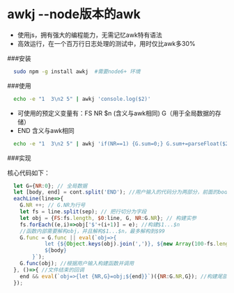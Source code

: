 awkj --node版本的awk
====

*   使用js，拥有强大的编程能力，无需记忆awk特有语法
*   高效运行，在一个百万行日志处理的测试中，用时仅比awk多30%

###安装

```sh
  sudo npm -g install awkj  #需要node6+ 环境
```

###使用

```sh
  echo -e "1  3\n2 5" | awkj 'console.log($2)'
```

*  可使用的预定义变量有：FS NR $n (含义与awk相同) G（用于全局数据的存储）
*  END 含义与awk相同

```sh
  echo -e "1  3\n2 5" | awkj 'if(NR==1) {G.sum=0;} G.sum+=parseFloat($2); END console.log(G.sum/NR)'
```

###实现

核心代码如下：
```javascript
  let G={NR:0}; // 全局数据
  let [body, end] = cont.split('END'); //用户输入的代码分为两部分，前面的body每行执行，END后面的代码结束时执行
  eachLine(line=>{
    G.NR ++; // G.NR为行号
    let fs = line.split(sep); // 把行切分为字段
    let obj = {FS:fs.length, $0:line, G, NR:G.NR}; // 构建实参
    fs.forEach((e,i)=>obj['$'+(i+1)] = e); //构建$1...$n
    //函数内部需要解构obj，并且解构$1...$n，最多解构到$99
    G.func = G.func || eval(`obj=>{ 
            let {${Object.keys(obj).join(',')}, ${new Array(100-fs.length).join('0').split('').map((e,k)=>`$${k+1+fs.length}`).join(',')}} = obj;
            ${body}
        }`);
    G.func(obj); //根据用户输入构建函数并调用
  }, ()=>{ //文件结束的回调
    end && eval(`obj=>{let {NR,G}=obj;${end}}`)({NR:G.NR,G}); //构建尾部函数并调用
  });
```
